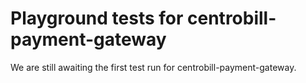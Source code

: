 # Playground tests for centrobill-payment-gateway
We are still awaiting the first test run for centrobill-payment-gateway.
